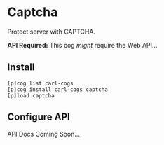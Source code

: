 # Captcha

Protect server with CAPTCHA.

**API Required:** This cog _might_ require the Web API...

## Install

```
[p]cog list carl-cogs
[p]cog install carl-cogs captcha
[p]load captcha
```

## Configure API

API Docs Coming Soon...